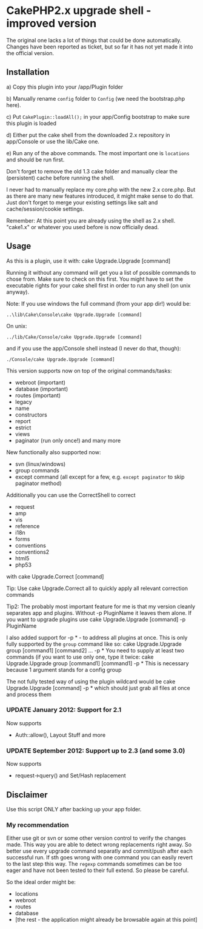 # CakePHP2.x upgrade shell - improved version

The original one lacks a lot of things that could be done automatically.
Changes have been reported as ticket, but so far it has not yet made it into the official version.

## Installation

a) Copy this plugin into your /app/Plugin folder

b) Manually rename `config` folder to `Config` (we need the bootstrap.php here).

c) Put `CakePlugin::loadAll();` in your app/Config bootstrap to make sure this plugin is loaded

d) Either put the cake shell from the downloaded 2.x repository in app/Console or use the lib/Cake one.

e) Run any of the above commands. The most important one is `locations` and should be run first.

Don't forget to remove the old 1.3 cake folder and manually clear the (persistent) cache before running the shell.

I never had to manually replace my core.php with the new 2.x core.php. But as there are many new features introduced, it might make sense to do that.
Just don't forget to merge your existing settings like salt and cache/session/cookie settings.

Remember: At this point you are already using the shell as 2.x shell. "cake1.x" or whatever you used before is now officially dead.

## Usage

As this is a plugin, use it with:
    cake Upgrade.Upgrade [command]

Running it without any command will get you a list of possible commands to chose from. Make sure to check on this first.
You might have to set the executable rights for your cake shell first in order to run any shell (on unix anyway).

Note: If you use windows the full command (from your app dir!) would be:

    ..\lib\Cake\Console\cake Upgrade.Upgrade [command]

On unix:

	../lib/Cake/Console/cake Upgrade.Upgrade [command]

and if you use the app/Console shell instead (I never do that, though):

    ./Console/cake Upgrade.Upgrade [command]

This version supports now on top of the original commands/tasks:
- webroot (important)
- database (important)
- routes (important)
- legacy
- name
- constructors
- report
- estrict
- views
- paginator (run only once!)
and many more

New functionally also supported now:
- svn (linux/windows)
- group commands
- except command (all except for a few, e.g. `except paginator` to skip paginator method)

Additionally you can use the CorrectShell to correct
- request
- amp
- vis
- reference
- i18n
- forms
- conventions
- conventions2
- html5
- php53

with
    cake Upgrade.Correct [command]

Tip: Use
    cake Upgrade.Correct all
to quickly apply all relevant correction commands

Tip2: The probably most important feature for me is that my version cleanly separates
app and plugins. Without -p PluginName it leaves them alone.
If you want to upgrade plugins use
    cake Upgrade.Upgrade [command] -p PluginName

I also added support for -p * - to address all plugins at once.
This is only fully supported by the `group` command like so:
    cake Upgrade.Upgrade group [command1] [command2] ... -p *
You need to supply at least two commands (if you want to use only one, type it twice:
	  cake Upgrade.Upgrade group [command1] [command1] -p *
This is necessary because 1 argument stands for a config group

The not fully tested way of using the plugin wildcard would be
    cake Upgrade.Upgrade [command] -p *
which should just grab all files at once and process them

### UPDATE January 2012: Support for 2.1
Now supports
- Auth::allow(), Layout Stuff and more

### UPDATE September 2012: Support up to 2.3 (and some 3.0)
Now supports
- request->query() and Set/Hash replacement


## Disclaimer

Use this script ONLY after backing up your app folder.

### My recommendation
Either use git or svn or some other version control to verify the changes made.
This way you are able to detect wrong replacements right away. So better use every upgrade command separatly and commit/push after each successful run.
If sth goes wrong with one command you can easily revert to the last step this way. The `regexp` commands sometimes can be too eager and have not been tested to their full extend. So please be careful.

So the ideal order might be:
- locations
- webroot
- routes
- database
- [the rest - the application might already be browsable again at this point]